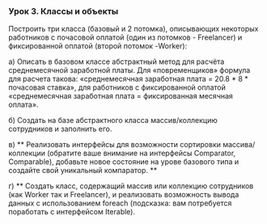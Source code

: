 ### Урок 3. Классы и объекты

Построить три класса (базовый и 2 потомка), описывающих некоторых работников с почасовой оплатой (один из потомков - Freelancer) и фиксированной оплатой (второй потомок -Worker):

а) Описать в базовом классе абстрактный метод для расчёта среднемесячной заработной платы. Для «повременщиков» формула для расчета такова: «среднемесячная заработная плата = 20.8 * 8 * почасовая ставка», для работников с фиксированной оплатой «среднемесячная заработная плата = фиксированная месячная оплата».



б) Создать на базе абстрактного класса массив/коллекцию сотрудников и заполнить его.


в) ** Реализовать интерфейсы для возможности сортировки массива/коллекции (обратите ваше внимание на интерфейсы Comparator, Comparable), добавьте новое состояние на урове базового типа и создайте свой уникальный компаратор. **


г) ** Создать класс, содержащий массив или коллекцию сотрудников (как Worker так и Freelancer), и реализовать возможность вывода данных с использованием foreach (подсказка: вам потребуется поработать с интерфейсом Iterable).